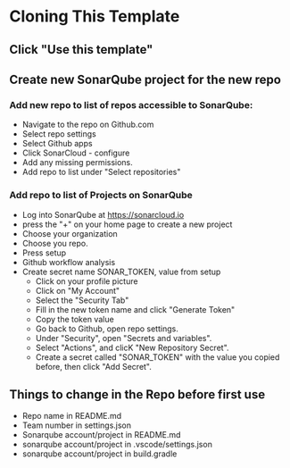 # Cloning This Template

## Click "Use this template"

## Create new SonarQube project for the new repo
### Add new repo to list of repos accessible to SonarQube:
* Navigate to the repo on Github.com
* Select repo settings
* Select Github apps
* Click SonarCloud - configure
* Add any missing permissions.
* Add repo to list under "Select repositories"

### Add repo to list of Projects on SonarQube
* Log into SonarQube at https://sonarcloud.io
* press the "+" on your home page to create a new project
* Choose your organization
* Choose you repo.
* Press setup
* Github workflow analysis
* Create secret name SONAR_TOKEN, value from setup
  * Click on your profile picture
  * Click on "My Account"
  * Select the "Security Tab"
  * Fill in the new token name and click "Generate Token"
  * Copy the token value
  * Go back to Github, open repo settings.
  * Under "Security", open "Secrets and variables".
  * Select "Actions", and clicK "New Repository Secret".
  * Create a secret called "SONAR_TOKEN" with the value you copied before, then click "Add Secret".
## Things to change in the Repo before first use

- Repo name in README.md
- Team number in settings.json
- Sonarqube account/project in README.md
- sonarqube account/project in .vscode/settings.json
- sonarqube account/project in build.gradle
